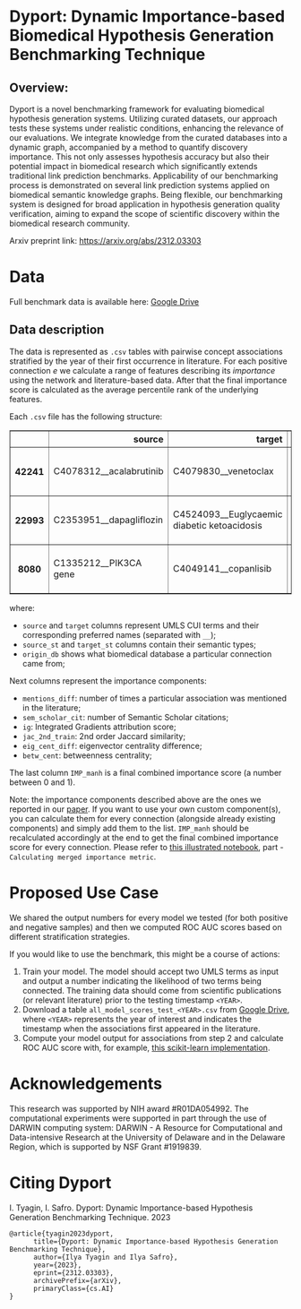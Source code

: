 # Dyport: Dynamic Importance-based Biomedical Hypothesis Generation Benchmarking Technique

## Overview:
Dyport is a novel benchmarking framework for evaluating biomedical hypothesis generation systems. Utilizing curated datasets, our approach tests these systems under realistic conditions, enhancing the relevance of our evaluations. We integrate knowledge from the curated databases into a dynamic graph, accompanied by a method to quantify discovery importance. This not only assesses hypothesis accuracy but also their potential impact in biomedical research which significantly extends traditional link prediction benchmarks. Applicability of our benchmarking process is demonstrated on several link prediction systems applied on biomedical semantic knowledge graphs. Being flexible, our benchmarking system is designed for broad application in hypothesis generation quality verification, aiming to expand the scope of scientific discovery within the biomedical research community.

Arxiv preprint link: https://arxiv.org/abs/2312.03303 

# Data
Full benchmark data is available here: [Google Drive](https://drive.google.com/drive/folders/1tngJ2BU5MmIyHCoyyIkPLLCUEb-WHjI1)

## Data description

The data is represented as `.csv` tables with pairwise concept associations stratified by the year of their first occurrence in literature.
For each positive connection $e$ we calculate a range of features describing its _importance_ using the network and literature-based data.
After that the final importance score is calculated as the average percentile rank of the underlying features.

Each `.csv` file has the following structure:
<table border="1" class="dataframe">
  <thead>
    <tr style="text-align: right;">
      <th></th>
      <th>source</th>
      <th>target</th>
      <th>source_st</th>
      <th>target_st</th>
      <th>origin_db</th>
      <th>mentions_diff</th>
      <th>sem_scholar_cit</th>
      <th>ig</th>
      <th>jac_2nd_train</th>
      <th>eig_cent_diff</th>
      <th>betw_cent</th>
      <th>IMP_manh</th>
    </tr>
  </thead>
  <tbody>
    <tr>
      <th>42241</th>
      <td>C4078312__acalabrutinib</td>
      <td>C4079830__venetoclax</td>
      <td>Pharmacologic Substance; Organic Chemical</td>
      <td>Pharmacologic Substance; Organic Chemical</td>
      <td>rxnav</td>
      <td>62</td>
      <td>975.0</td>
      <td>0.074084</td>
      <td>0.077561</td>
      <td>0.000203</td>
      <td>0.000019</td>
      <td>0.956588</td>
    </tr>
    <tr>
      <th>22993</th>
      <td>C2353951__dapagliflozin</td>
      <td>C4524093__Euglycaemic diabetic ketoacidosis</td>
      <td>Pharmacologic Substance; Organic Chemical</td>
      <td>Disease or Syndrome</td>
      <td>drugcentral</td>
      <td>30</td>
      <td>427.0</td>
      <td>0.103463</td>
      <td>0.041605</td>
      <td>0.000261</td>
      <td>0.000050</td>
      <td>0.965584</td>
    </tr>
    <tr>
      <th>8080</th>
      <td>C1335212__PIK3CA gene</td>
      <td>C4049141__copanlisib</td>
      <td>Gene or Genome</td>
      <td>Pharmacologic Substance; Organic Chemical</td>
      <td>drugcentral; kegg</td>
      <td>17</td>
      <td>1066.0</td>
      <td>0.067049</td>
      <td>0.025928</td>
      <td>0.000923</td>
      <td>0.000018</td>
      <td>0.974659</td>
    </tr>
  </tbody>
</table>

where:
- `source` and `target` columns represent UMLS CUI terms and their corresponding preferred names (separated with `__`);
- `source_st` and `target_st` columns contain their semantic types;
- `origin_db` shows what biomedical database a particular connection came from;

Next columns represent the importance components:
- `mentions_diff`: number of times a particular association was mentioned in the literature;
- `sem_scholar_cit`: number of Semantic Scholar citations;
- `ig`: Integrated Gradients attribution score;
- `jac_2nd_train`: 2nd order Jaccard similarity;
- `eig_cent_diff`: eigenvector centrality difference;
- `betw_cent`: betweenness centrality;

The last column `IMP_manh` is a final combined importance score (a number between 0 and 1).

Note: the importance components described above are the ones we reported in our [paper](https://arxiv.org/abs/2312.03303). If you want to use your own custom component(s), you can calculate them for every connection (alongside already existing components) and simply add them to the list. `IMP_manh` should be recalculated accordingly at the end to get the final combined importance score for every connection. Please refer to [this illustrated notebook](https://github.com/IlyaTyagin/Dyport/blob/main/04_models_evaluation_code/e09_imp_vs_perf.ipynb), part - `Calculating merged importance metric`.

# Proposed Use Case

We shared the output numbers for every model we tested (for both positive and negative samples) and then we computed ROC AUC scores based on different stratification strategies. 

If you would like to use the benchmark, this might be a course of actions:
1. Train your model. The model should accept two UMLS terms as input and output a number indicating the likelihood of two terms being connected. The training data should come from scientific publications (or relevant literature)  prior to the testing timestamp `<YEAR>`.
2. Download a table `all_model_scores_test_<YEAR>.csv` from [Google Drive](https://drive.google.com/drive/folders/1tngJ2BU5MmIyHCoyyIkPLLCUEb-WHjI1), where `<YEAR>` represents the year of interest and indicates the timestamp when the associations first appeared in the literature.
3. Compute your model output for associations from step 2 and calculate ROC AUC score with, for example, [this scikit-learn implementation](https://scikit-learn.org/stable/modules/generated/sklearn.metrics.roc_auc_score.html).

# Acknowledgements

This research was supported by NIH award #R01DA054992. The computational experiments were supported in part through the use of DARWIN computing system: DARWIN - A Resource for Computational and Data-intensive Research at the University of Delaware and in the Delaware Region, which is supported by NSF Grant #1919839.

# Citing Dyport

I. Tyagin, I. Safro. Dyport: Dynamic Importance-based Hypothesis Generation Benchmarking Technique. 2023

```
@article{tyagin2023dyport,
      title={Dyport: Dynamic Importance-based Hypothesis Generation Benchmarking Technique}, 
      author={Ilya Tyagin and Ilya Safro},
      year={2023},
      eprint={2312.03303},
      archivePrefix={arXiv},
      primaryClass={cs.AI}
}
```

